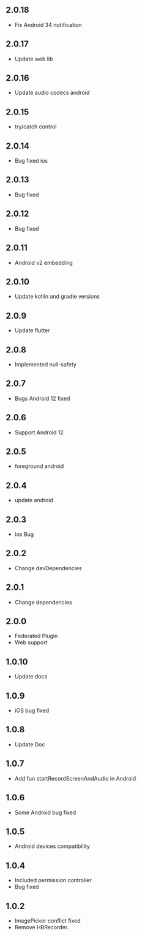 ## 2.0.18

- Fix Android 34 notification

## 2.0.17

- Update web lib

## 2.0.16

- Update audio codecs android

## 2.0.15

- try/catch control

## 2.0.14

- Bug fixed ios

## 2.0.13

- Bug fixed

## 2.0.12

- Bug fixed

## 2.0.11

- Android v2 embedding

## 2.0.10

- Update kotlin and gradle versions

## 2.0.9

- Update flutter

## 2.0.8

- Implemented null-safety

## 2.0.7

- Bugs Android 12 fixed

## 2.0.6

- Support Android 12

## 2.0.5

- foreground android

## 2.0.4

- update android

## 2.0.3

- ios Bug

## 2.0.2

- Change devDependencies

## 2.0.1

- Change dependencies

## 2.0.0

- Federated Plugin
- Web support

## 1.0.10

- Update docs

## 1.0.9

- iOS bug fixed

## 1.0.8

- Update Doc

## 1.0.7

- Add fun startRecordScreenAndAudio in Android

## 1.0.6

- Some Android bug fixed

## 1.0.5

- Android devices compatibility

## 1.0.4

- Included permission controller
- Bug fixed

## 1.0.2

- ImagePicker conflict fixed
- Remove HBRecorder.
